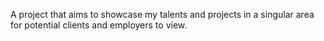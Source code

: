 A project that aims to showcase my talents and projects in a singular area for potential clients and employers to view.
